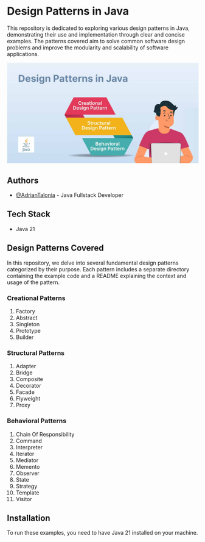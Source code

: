 # Design Patterns in Java

This repository is dedicated to exploring various design patterns in Java, demonstrating their use and implementation through clear and concise examples. The patterns covered aim to solve common software design problems and improve the modularity and scalability of software applications.

![Logo](src/resources/img/img_logo.jpg)

## Authors

- [@AdrianTalonia](https://github.com/adriantalonia) - Java Fullstack Developer

## Tech Stack

- Java 21

## Design Patterns Covered

In this repository, we delve into several fundamental design patterns categorized by their purpose. Each pattern includes a separate directory containing the example code and a README explaining the context and usage of the pattern.

### Creational Patterns
1. Factory
2. Abstract
3. Singleton
4. Prototype
5. Builder

### Structural Patterns
1. Adapter
2. Bridge
3. Composite
4. Decorator
5. Facade
6. Flyweight
7. Proxy

### Behavioral Patterns
1. Chain Of Responsibility
2. Command
3. Interpreter
4. Iterator
5. Mediator
6. Memento
7. Observer
8. State
9. Strategy
10. Template
11. Visitor

## Installation

To run these examples, you need to have Java 21 installed on your machine.